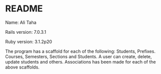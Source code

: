 # README

Name: Ali Taha 

Rails version: 7.0.3.1

Ruby version: 3.1.2p20

The program has a scaffold for each of the following: Students, Prefixes. Courses, Semesters, Sections and Students. A user can create, delete, update students and others. Associations has been made for each of the above scaffolds. 